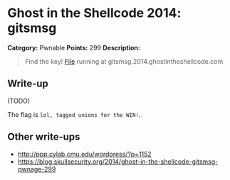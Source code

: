 # Ghost in the Shellcode 2014: gitsmsg

**Category:** Pwnable
**Points:** 299
**Description:**

> Find the key! [File](https://github.com/ctfs/write-ups/blob/master/ghost-in-the-shellcode-2014/gitsmsg/gitsmsg-04e8d34d76e3d6dedf79273dad97193377ecb3e3) running at gitsmsg.2014.ghostintheshellcode.com

## Write-up

(TODO)

The flag is `lol, tagged unions for the WIN!`.

## Other write-ups

* <http://ppp.cylab.cmu.edu/wordpress/?p=1152>
* <https://blog.skullsecurity.org/2014/ghost-in-the-shellcode-gitsmsg-pwnage-299>
